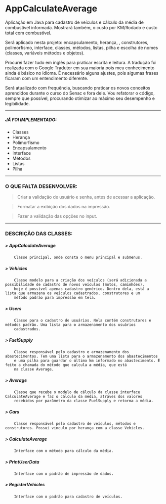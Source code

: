 # **AppCalculateAverage**

Aplicação em Java para cadastro de veículos e cálculo da média de combustível informada. Mostrará também, o custo por KM/Rodado e custo total com combustível.

Será aplicado nesta projeto: encapsulamento, herança, , construtores, polimorfismo, interface, classes, métodos, listas, pilha e escolha de nomes (classes, variáveis métodos e objetos).

Procurei fazer tudo em inglês para praticar escrita e leitura. A tradução foi realizada com o Google Tradutor em sua maioria pois meu conhecimento ainda é básico no idioma. É necessário alguns ajustes, pois algumas frases ficaram com um entendimento diferente.

Será atualizado com frequência, buscando praticar os novos conceitos aprendidos durante o curso do Senac e fora dele.
Vou refatorar o código, sempre que possível, procurando otimizar ao máximo seu desempenho e legibilidade.

--------------------
##### JÁ FOI IMPLEMENTADO:

- Classes
- Herança
- Polimorfismo
- Encapsulamento
- Interface
- Métodos
- Listas
- Pilha
-------------------
### O QUE FALTA DESENVOLVER:

> Criar a validação de usuário e senha, antes de acessar a aplicação.

> Formatar a exibição dos dados na impressão.

> Fazer a validação das opções no input. 
-------------------
### **DESCRIÇÃO DAS CLASSES:**

##### > AppCalculateAverage
        Classe principal, onde consta o menu principal e submenus.
##### > Vehicles
        Classe modelo para a criação dos veículos (será adicionada a possibilidade de cadastro de novos veículos (motos, caminhões), 
        hoje é possível apenas cadastro genérico. Dentro dela, está a lista que armazena os veículos cadastrados, construtores e um 
        método padrão para impressão em tela.
##### > Users
        Classe para o cadastro de usuários. Nela contém construtores e métodos padrão. Uma lista para o armazenamento dos usuários 
        cadastrados. 
##### > FuelSupply
        Classe responsável pelo cadastro e armazenamento dos abastecimentos. Tem uma lista para o armazenamento dos abastecimentos
        e uma pilha para guardar o último km informado no abastecimento. É feito a chamada do método que calcula a média, que está
        na classe Average.
##### > Average
        Classe que recebe o modelo de cálculo da classe interface CalculateAverage e faz o cálculo da média, atráves dos valores 
        recebidos por parâmetro da classe FuelSupply e retorna a média.
##### > Cars
        Classe responsável pelo cadastro de veículos, métodos e construtores. Possui vinculo por herança com a classe Vehicles.
##### > CalculateAverage
        Interface com o método para cálculo da média.
##### > PrintUserData
        Interface com o padrão de impressão de dados.
##### > RegisterVehicles
        Interface com o padrão para cadastro de veículos.
        
